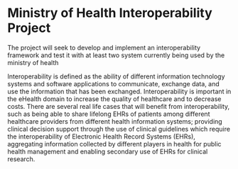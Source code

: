 # Ministry of Health Interoperability Project

The project will seek to develop and implement an interoperability framework and test it with at least two system currently being used by the ministry of health

Interoperability is defined as the ability of different information technology systems and software applications to communicate, exchange data, and use the information that has been exchanged. Interoperability is important in the eHealth domain to increase the quality of healthcare and to decrease costs. There are several real life cases that will benefit from interoperability, such as being able to share lifelong EHRs of patients among different healthcare providers from different health information systems; providing clinical decision support through the use of clinical guidelines which require the interoperability of Electronic Health Record Systems (EHRs), aggregating information collected by different players in health for public health management and enabling secondary use of EHRs for clinical research.

